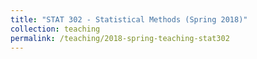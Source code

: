 ```yaml
---
title: "STAT 302 - Statistical Methods (Spring 2018)"
collection: teaching
permalink: /teaching/2018-spring-teaching-stat302
---
```

